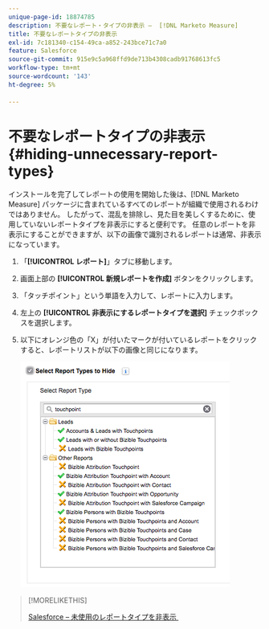 ```yaml
---
unique-page-id: 18874785
description: 不要なレポート・タイプの非表示 –  [!DNL Marketo Measure]
title: 不要なレポートタイプの非表示
exl-id: 7c181340-c154-49ca-a852-243bce71c7a0
feature: Salesforce
source-git-commit: 915e9c5a968ffd9de713b4308cadb91768613fc5
workflow-type: tm+mt
source-wordcount: '143'
ht-degree: 5%

---
```


# 不要なレポートタイプの非表示 {#hiding-unnecessary-report-types}

インストールを完了してレポートの使用を開始した後は、[!DNL Marketo Measure] パッケージに含まれているすべてのレポートが組織で使用されるわけではありません。 したがって、混乱を排除し、見た目を美しくするために、使用していないレポートタイプを非表示にすると便利です。 任意のレポートを非表示にすることができますが、以下の画像で識別されるレポートは通常、非表示になっています。

1. 「**[!UICONTROL レポート]**」タブに移動します。

1. 画面上部の **[!UICONTROL 新規レポートを作成]** ボタンをクリックします。

1. 「タッチポイント」という単語を入力して、レポートに入力します。

1. 左上の **[!UICONTROL 非表示にするレポートタイプを選択]** チェックボックスを選択します。

1. 以下にオレンジ色の「X」が付いたマークが付いているレポートをクリックすると、レポートリストが以下の画像と同じになります。

   ![](assets/1-4.png)

>[!MORELIKETHIS]
>
>[Salesforce – 未使用のレポートタイプを非表示 &#x200B;](https://help.salesforce.com/articleView?id=release-notes.rn_analytics_hide_report_types.htm&type=5&language=en_us)
